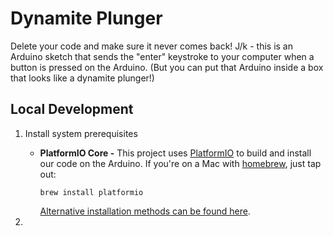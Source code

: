 # Dynamite Plunger

Delete your code and make sure it never comes back! J/k - this is an Arduino
sketch that sends the "enter" keystroke to your computer when a button is
pressed on the Arduino. (But you can put that Arduino inside a box that looks
like a dynamite plunger!)

## Local Development
1. Install system prerequisites
   * **PlatformIO Core -** This project uses [PlatformIO](http://platformio.org/)
     to build and install our code on the Arduino. If you're on a Mac with [homebrew](https://brew.sh/), just tap out:
     ```shell
     brew install platformio
     ```
     [Alternative installation methods can be found here](http://docs.platformio.org/en/latest/installation.html#installation-methods).

1.
